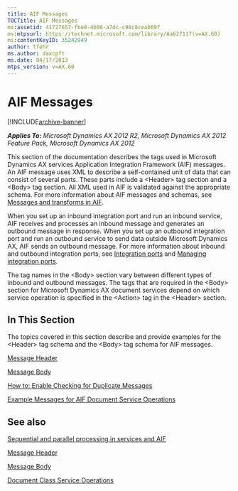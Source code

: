 ```yaml
---
title: AIF Messages
TOCTitle: AIF Messages
ms:assetid: 41727657-fbe0-4b06-a7dc-c98c8ceab697
ms:mtpsurl: https://technet.microsoft.com/library/Aa627117(v=AX.60)
ms:contentKeyID: 35242949
author: tfehr
ms.author: daxcpft
ms.date: 04/17/2013
mtps_version: v=AX.60
---
```


# AIF Messages 


[!INCLUDE[archive-banner](includes/archive-banner.md)]


_**Applies To:** Microsoft Dynamics AX 2012 R2, Microsoft Dynamics AX 2012 Feature Pack, Microsoft Dynamics AX 2012_

This section of the documentation describes the tags used in Microsoft Dynamics AX services Application Integration Framework (AIF) messages. An AIF message uses XML to describe a self-contained unit of data that can consist of several parts. These parts include a \<Header\> tag section and a \<Body\> tag section. All XML used in AIF is validated against the appropriate schema. For more information about AIF messages and schemas, see [Messages and transforms in AIF](messages-and-transforms-in-aif.md).

When you set up an inbound integration port and run an inbound service, AIF receives and processes an inbound message and generates an outbound message in response. When you set up an outbound integration port and run an outbound service to send data outside Microsoft Dynamics AX, AIF sends an outbound message. For more information about inbound and outbound integration ports, see [Integration ports](integration-ports.md) and [Managing integration ports](managing-integration-ports.md).

The tag names in the \<Body\> section vary between different types of inbound and outbound messages. The tags that are required in the \<Body\> section for Microsoft Dynamics AX document services depend on which service operation is specified in the \<Action\> tag in the \<Header\> section.

## In This Section

The topics covered in this section describe and provide examples for the \<Header\> tag schema and the \<Body\> tag schema for AIF messages.

[Message Header](message-header.md)

[Message Body](message-body.md)

[How to: Enable Checking for Duplicate Messages](how-to-enable-checking-for-duplicate-messages.md)

[Example Messages for AIF Document Service Operations](example-messages-for-aif-document-service-operations.md)

## See also

[Sequential and parallel processing in services and AIF](sequential-and-parallel-processing-in-services-and-aif.md)

[Message Header](message-header.md)

[Message Body](message-body.md)

[Document Class Service Operations](document-class-service-operations.md)

